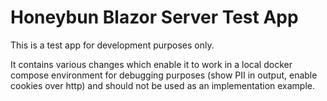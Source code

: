 # Honeybun Blazor Server Test App

This is a test app for development purposes only.

It contains various changes which enable it to work in a local docker compose environment for debugging purposes (show PII in output, enable cookies over http) and should not be used as an implementation example.